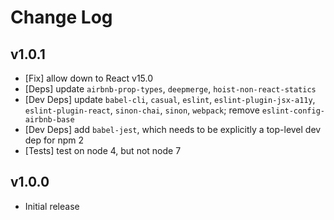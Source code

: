 # Change Log

## v1.0.1
 - [Fix] allow down to React v15.0
 - [Deps] update `airbnb-prop-types`, `deepmerge`, `hoist-non-react-statics`
 - [Dev Deps] update `babel-cli`, `casual`, `eslint`, `eslint-plugin-jsx-a11y`, `eslint-plugin-react`, `sinon-chai`, `sinon`, `webpack`; remove `eslint-config-airbnb-base`
 - [Dev Deps] add `babel-jest`, which needs to be explicitly a top-level dev dep for npm 2
 - [Tests] test on node 4, but not node 7

## v1.0.0
 - Initial release
